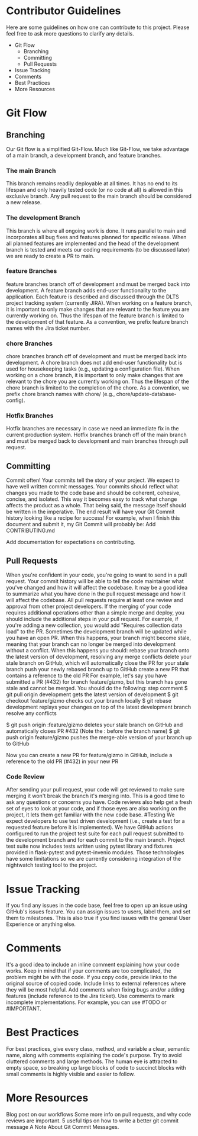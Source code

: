 # Contributor Guidelines

Here are some guidelines on how one can contribute to this project. Please feel free to ask more questions to clarify any details.

- Git Flow
  - Branching 
  - Committing
  - Pull Requests
- Issue Tracking
- Comments
- Best Practices
- More Resources

# Git Flow
## Branching
Our Git flow is a simplified Git-Flow. Much like Git-Flow, we take advantage of a main branch, a development branch, and feature branches.
### The main Branch 
This branch remains readily deployable at all times. It has no end to its lifespan and only heavily tested code (or no code at all) is allowed in this exclusive branch. Any pull request to the main branch should be considered a new release.
### The development Branch 
This branch is where all ongoing work is done. It runs parallel to main and incorporates all bug fixes and features planned for specific release. When all planned features are implemented and the head of the development branch is tested and meets our coding requirements (to be discussed later) we are ready to create a PR to main.
### feature Branches 
feature branches branch off of development and must be merged back into development. A feature branch adds end-user functionality to the application. Each feature is described and discussed through the DLTS project tracking system (currently JIRA).  When working on a feature branch, it is important to only make changes that are relevant to the feature you are currently working on. Thus the lifespan of the feature branch is limited to the development of that feature. As a convention, we prefix feature branch names with the Jira ticket number.
### chore Branches 
chore branches branch off of development and must be merged back into development. A chore branch does not add end-user functionality but is used for housekeeping tasks (e.g., updating a configuration file). When working on a chore branch, it is important to only make changes that are relevant to the chore you are currently working on. Thus the lifespan of the chore branch is limited to the completion of the chore. As a convention, we prefix chore branch names with chore/ (e.g., chore/update-database-config).
### Hotfix Branches 
Hotfix branches are necessary in case we need an immediate fix in the current production system. Hotfix branches branch off of the main branch and must be merged back to development and main branches through pull request.

## Committing
Commit often! Your commits tell the story of your project. We expect to have well written commit messages. Your commits should reflect what changes you made to the code base and should be coherent, cohesive, concise, and isolated. This way it becomes easy to track what change affects the product as a whole.
That being said, the message itself should be written in the imperative. The end result will have your Git Commit history looking like a recipe for success!
For example, when I finish this document and submit it, my Git Commit will probably be:
Add CONTRIBUTING.md

Add documentation for expectations on contributing.

## Pull Requests
When you're confident in your code, you're going to want to send in a pull request. Your commit history will be able to tell the code maintainer what you've changed and how it will affect the codebase. It may be a good idea to summarize what you have done in the pull request message and how it will affect the codebase. All pull requests require at least one review and approval from other project developers.
If the merging of your code requires additional operations other than a simple merge and deploy, you should include the additional steps in your pull request. For example, if you're adding a new collection, you would add "Requires collection data load" to the PR.
Sometimes the development branch will be updated while you have an open PR. When this happens, your branch might become stale, meaning that your branch can no longer be merged into development without a conflict. When this happens you should:
rebase your branch onto the latest version of development, resolving any merge conflicts
delete your stale branch on GitHub, which will automatically close the PR for your stale branch
push your newly rebased branch up to GitHub
create a new PR that contains a reference to the old PR
For example, let's say you have submitted a PR (#432) for branch feature/gizmo, but this branch has gone stale and cannot be merged. You should do the following:
step
comment
$ git pull origin development
gets the latest version of development
$ git checkout feature/gizmo
checks out your branch locally
$ git rebase development
replays your changes on top of the latest development branch
resolve any conflicts


$ git push origin :feature/gizmo
deletes your stale branch on GitHub and automatically closes PR #432 (Note the : before the branch name)
$ git push origin feature/gizmo
pushes the merge-able version of your branch up to GitHub

Now you can create a new PR for feature/gizmo in GitHub, include a reference to the old PR (#432) in your new PR



### Code Review
After sending your pull request, your code will get reviewed to make sure merging it won't break the branch it's merging into. This is a good time to ask any questions or concerns you have. Code reviews also help get a fresh set of eyes to look at your code, and if those eyes are also working on the project, it lets them get familiar with the new code base.
#Testing
We expect developers to use test driven development (i.e., create a test for a requested feature before it is implemented). We have GitHub actions configured to run the project test suite for each pull request submitted to the development branch and for each commit to the main branch.  Project test suite now includes tests written using pytest library and fixtures provided in flask-pytest and pytest-invenio modules. Those technologies have some limitations so we are currently considering integration of the nightwatch testing tool to the project.

# Issue Tracking
If you find any issues in the code base, feel free to open up an issue using GitHub's issues feature. You can assign issues to users, label them, and set them to milestones.
This is also true if you find issues with the general User Experience or anything else.  

# Comments
It's a good idea to include an inline comment explaining how your code works. Keep in mind that if your comments are too complicated, the problem might be with the code. If you copy code, provide links to the original source of copied code. Include links to external references where they will be most helpful. Add comments when fixing bugs and/or adding features (include reference to the Jira ticket). Use comments to mark incomplete implementations. For example, you can use #TODO or #IMPORTANT.
 
# Best Practices
For best practices, give every class, method, and variable a clear, semantic name, along with comments explaining the code's purpose. Try to avoid cluttered comments and large methods. The human eye is attracted to empty space, so breaking up large blocks of code to succinct blocks with small comments is highly visible and easier to follow.
# More Resources
Blog post on our workflows
Some more info on pull requests, and why code reviews are important.
5 useful tips on how to write a better git commit message
A Note About Git Commit Messages.
